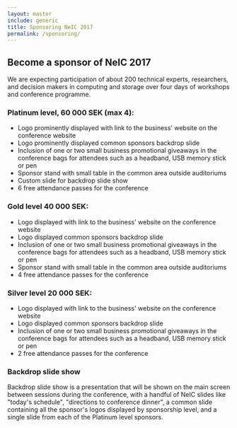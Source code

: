 ```yaml
---
layout: master
include: generic
title: Sponsoring NeIC 2017
permalink: /sponsoring/
---
```


## Become a sponsor of NeIC 2017

We are expecting participation of about 200 technical experts, researchers, and decision makers in computing and storage over four
days of workshops and conference programme.

### Platinum level, 60 000 SEK (max 4):
* Logo prominently displayed with link to the business' website on the conference website
* Logo prominently displayed common sponsors backdrop slide
* Inclusion of one or two small business promotional giveaways in the conference bags for attendees such as a headband, USB memory stick or pen
* Sponsor stand with small table in the common area outside auditoriums
* Custom slide for backdrop slide show
* 6 free attendance passes for the conference

### Gold level 40 000 SEK:
* Logo displayed with link to the business' website on the conference website
* Logo displayed common sponsors backdrop slide
* Inclusion of one or two small business promotional giveaways in the conference bags for attendees such as a headband, USB memory stick or pen
* Sponsor stand with small table in the common area outside auditoriums
* 4 free attendance passes for the conference

### Silver level 20 000 SEK:
* Logo displayed with link to the business' website on the conference website
* Logo displayed common sponsors backdrop slide
* Inclusion of one or two small business promotional giveaways in the conference bags for attendees such as a headband, USB memory stick or pen
* 2 free attendance passes for the conference


### Backdrop slide show
Backdrop slide show is a presentation that will be shown on the main screen
between sessions during the conference, with a handful of NeIC slides like
"today's schedule", "directions to conference dinner", a common slide
containing all the sponsor's logos displayed by sponsorship level, and a single
slide from each of the Platinum level sponsors.

